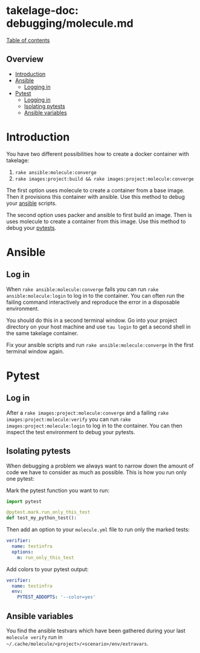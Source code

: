 # takelage-doc: debugging/molecule.md

[Table of contents](../../README.md)

## Overview

- [Introduction](#introduction)
- [Ansible](#ansible)
  - [Logging in](#log_in_ansible)
- [Pytest](#pytest)
  - [Logging in](#log_in_python)
  - [Isolating pytests](#isolating_pytests)
  - [Ansible variables](#ansible_variables)

<a name="introduction"/>

# Introduction

You have two different possibilities how to create
a docker container with takelage:

1. `rake ansible:molecule:converge`
2. `rake images:project:build && rake images:project:molecule:converge`

The first option uses molecule to create a container from
a base image. Then it provisions this container with ansible.
Use this method to debug your [ansible](#ansible) scripts.

The second option uses packer and ansible to first build an image.
Then is uses molecule to create a container from this image.
Use this method to debug your [pytests](#pytest).

<a name="Ansible"/>

# Ansible

<a name="log_in_ansible"/>

## Log in

When `rake ansible:molecule:converge` fails you can run
`rake ansible:molecule:login` to log in to the container.
You can often run the failing command interactively and
reproduce the error in a disposable environment.

You should do this in a second terminal window.
Go into your project directory on your host machine
and use `tau login` to get a second shell in the
same takelage container.

Fix your ansible scripts and run
`rake ansible:molecule:converge`
in the first terminal window again.

<a name="pytest">

# Pytest

<a name="isolating_pytests"/>

## Log in

After a `rake images:project:molecule:converge` 
and a failing `rake images:project:molecule:verify`
you can run `rake images:project:molecule:login` 
to log in to the container.
You can then inspect the test environment to debug your pytests.

## Isolating pytests

When debugging a problem we always want to narrow down the amount of code we have to consider as much as possible. This is how you run only one pytest:

Mark the pytest function you want to run:

```python
import pytest

@pytest.mark.run_only_this_test
def test_my_python_test():
```

Then add an option to your `molecule.yml` file to run only the marked tests:

```yaml
verifier:
  name: testinfra
  options:
    m: run_only_this_test
```

Add colors to your pytest output:

```yaml
verifier:
  name: testinfra
  env:
    PYTEST_ADDOPTS: '--color=yes'
```

<a name="ansible_variables"/>

## Ansible variables

You find the ansible testvars which have been gathered during your last
`molecule verify` run in `~/.cache/molecule/<project>/<scenario>/env/extravars`.
